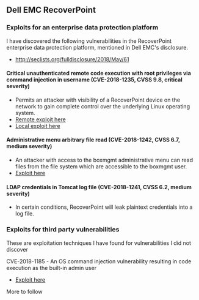 ## Dell EMC RecoverPoint

### Exploits for an enterprise data protection platform

I have discovered the following vulnerabilities in the RecoverPoint enterprise data protection platform, mentioned in Dell EMC's disclosure.
- http://seclists.org/fulldisclosure/2018/May/61

#### Critical unauthenticated remote code execution with root privileges via command injection in username (CVE-2018-1235, CVSS 9.8, critical severity)
- Permits an attacker with visibility of a RecoverPoint device on the network to gain complete control over the underlying Linux operating system.
- [Remote exploit here](https://github.com/bao7uo/dell-emc_recoverpoint/blob/master/EMC_RPT_CVE-2018-1235-remote.md)
- [Local exploit here](https://github.com/bao7uo/dell-emc_recoverpoint/blob/master/EMC_RPT_CVE-2018-1235-local.md)

#### Administrative menu arbitrary file read (CVE-2018-1242, CVSS 6.7, medium severity)
- An attacker with access to the boxmgmt administrative menu can read files from the file system which are accessible to the boxmgmt user.
- [Exploit here](https://github.com/bao7uo/dell-emc_recoverpoint/blob/master/EMC_RPT_CVE-2018-1242.md)

#### LDAP credentials in Tomcat log file (CVE-2018-1241, CVSS 6.2, medium severity)
- In certain conditions, RecoverPoint will leak plaintext credentials into a log file.

### Exploits for third party vulnerabilities

These are exploitation techniques I have found for vulnerabilities I did not discover

CVE-2018-1185 - An OS command injection vulnerability resulting in code execution as the built-in admin user
- [Exploit here](https://github.com/bao7uo/dell-emc_recoverpoint/blob/master/EMC_RPT_CVE-2018-1185.md)

More to follow
